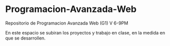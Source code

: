 # Programacion-Avanzada-Web
Repositorio de Programacion Avanzada Web (G1) V 6-9PM

En este espacio se subiran los proyectos y trabajo en clase, en la medida en que se desarrollen.
